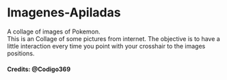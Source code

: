 # Imagenes-Apiladas
A collage of images of Pokemon.  
This is an Collage of some pictures from internet. The objective is to have a little interaction every time you point with your crosshair to the images positions.

<h4 font-style: "italic">Credits: @Codigo369</h4>
